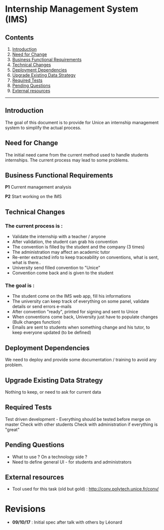 Internship Management System (IMS)
===

## Contents

1. [Introduction](#introduction)
2. [Need for Change](#need-for-change)
3. [Business Functional Requirements](#business-functional-requirements)
4. [Technical Changes](#technical-changes)
5. [Deployment Dependencies](#deployment-dependencies)
6. [Upgrade Existing Data Strategy](#upgrade-existing-data-strategy)
7. [Required Tests](#required-tests)
8. [Pending Questions](#pending-questions)
9. [External resources](#external-resources)

---

Introduction
---

The goal of this document is to provide for Unice an internship management system to simplify the actual process.

Need for Change
---

The initial need came from the current method used to handle students internships. The current process may lead to some problems.


Business Functional Requirements
---

**P1** Current management analysis

**P2** Start working on the IMS

Technical Changes
---

### The current process is :

- Validate the internship with a teacher / anyone
- After validation, the student can grab his convention
- The convention is filled by the student and the company (3 times)
- The administration may affect an academic tutor
- Re-enter extracted info to keep traceability on conventions, what is sent, what is there..
- University send filled convention to "Unice"
- Convention come back and is given to the student

### The goal is :

- The student come on the IMS web app, fill his informations
- The university can keep track of everything on some panel, validate details or send errors e-mails
- After convention "ready", printed for signing and sent to Unice
- When conventions come back, University just have to populate changes (Bulk changes function)
- Emails are sent to students when something change and his tutor, to keep everyone updated (to be defined)


Deployment Dependencies
---

We need to deploy and provide some documentation / training to avoid any problem.


Upgrade Existing Data Strategy
---

Nothing to keep, or need to ask for current data


Required Tests
---

Test driven development - Everything should be tested before merge on master
Check with other students
Check with administration if everything is "great"


Pending Questions
---

- What to use ? On a technology side ?
- Need to define general UI - for students and administrators

External resources
---

- Tool used for this task (old but gold) : http://conv.polytech.unice.fr/conv/


Revisions
===
* **09/10/17** : Initial spec after talk with others by Léonard
